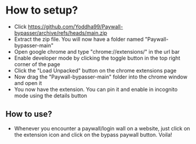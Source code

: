 # How to setup?


- Click https://github.com/Yoddha99/Paywall-bypasser/archive/refs/heads/main.zip
- Extract the zip file. You will now have a folder named "Paywall-bypasser-main"
- Open google chrome and type "chrome://extensions/" in the url bar
- Enable developer mode by clicking the toggle button in the top right corner of the page
- Click the "Load Unpacked" button on the chrome extensions page
- Now drag the "Paywall-bypasser-main" folder into the chrome window and open it
- You now have the extension. You can pin it and enable in incognito mode using the details button

## How to use?

- Whenever you encounter a paywall/login wall on a website, just click on the extension icon and click on the bypass paywall button. Voila!

